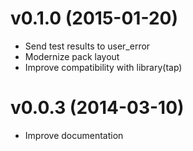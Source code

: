 # v0.1.0 (2015-01-20)

  * Send test results to user_error
  * Modernize pack layout
  * Improve compatibility with library(tap)

# v0.0.3 (2014-03-10)

  * Improve documentation
